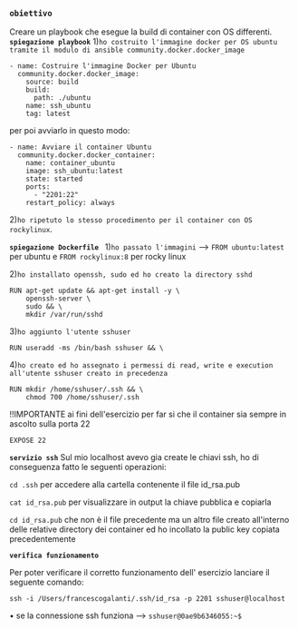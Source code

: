 ### **`obiettivo`**
Creare un playbook che esegue la build di container con OS differenti.
**`spiegazione playbook`**
1)`ho costruito l'immagine docker per OS ubuntu tramite il modulo di ansible community.docker.docker_image`

    - name: Costruire l'immagine Docker per Ubuntu
      community.docker.docker_image:
        source: build
        build:
          path: ./ubuntu
        name: ssh_ubuntu
        tag: latest
per poi avviarlo in questo modo:

    - name: Avviare il container Ubuntu
      community.docker.docker_container:
        name: container_ubuntu
        image: ssh_ubuntu:latest
        state: started
        ports:
          - "2201:22"
        restart_policy: always
2)`ho ripetuto lo stesso procedimento per il container con OS rockylinux`.

**`spiegazione Dockerfile `**
1)`ho passato l'immagini` --> `FROM ubuntu:latest` per ubuntu e `FROM rockylinux:8` per rocky linux 

2)`ho installato openssh, sudo ed ho creato la directory sshd`

    RUN apt-get update && apt-get install -y \
        openssh-server \
        sudo && \
        mkdir /var/run/sshd
3)`ho aggiunto l'utente sshuser`

    RUN useradd -ms /bin/bash sshuser && \
4)`ho creato ed ho assegnato i permessi di read, write e execution all'utente sshuser creato in precedenza`

    RUN mkdir /home/sshuser/.ssh && \
        chmod 700 /home/sshuser/.ssh
!!IMPORTANTE ai fini dell'esercizio per far si che il container sia sempre in ascolto sulla porta 22 

    EXPOSE 22
**`servizio ssh`**
Sul mio localhost avevo gia create le chiavi ssh, ho di conseguenza fatto le seguenti operazioni:

`cd .ssh` per accedere alla cartella contenente il file id_rsa.pub 

`cat id_rsa.pub` per visualizzare in output la chiave pubblica e copiarla 

`cd id_rsa.pub` che non è il file precedente ma un altro file creato all'interno delle relative directory dei container ed ho incollato la public key copiata precedentemente

**`verifica funzionamento`** 

Per poter verificare il corretto funzionamento dell' esercizio lanciare il seguente comando:

`ssh -i /Users/francescogalanti/.ssh/id_rsa -p 2201 sshuser@localhost`

• se la connessione ssh funziona --> `sshuser@0ae9b6346055:~$`






